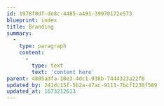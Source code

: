 ```yaml
---
id: 1978f0df-de8c-4485-a491-39970172e573
blueprint: index
title: Branding
summary:
  -
    type: paragraph
    content:
      -
        type: text
        text: 'content here'
parent: 4805adfa-10e3-4dc1-938b-7444323a22f0
updated_by: 241dc15f-5b2a-47ac-9111-7bcf1230f589
updated_at: 1673212613
---
```

